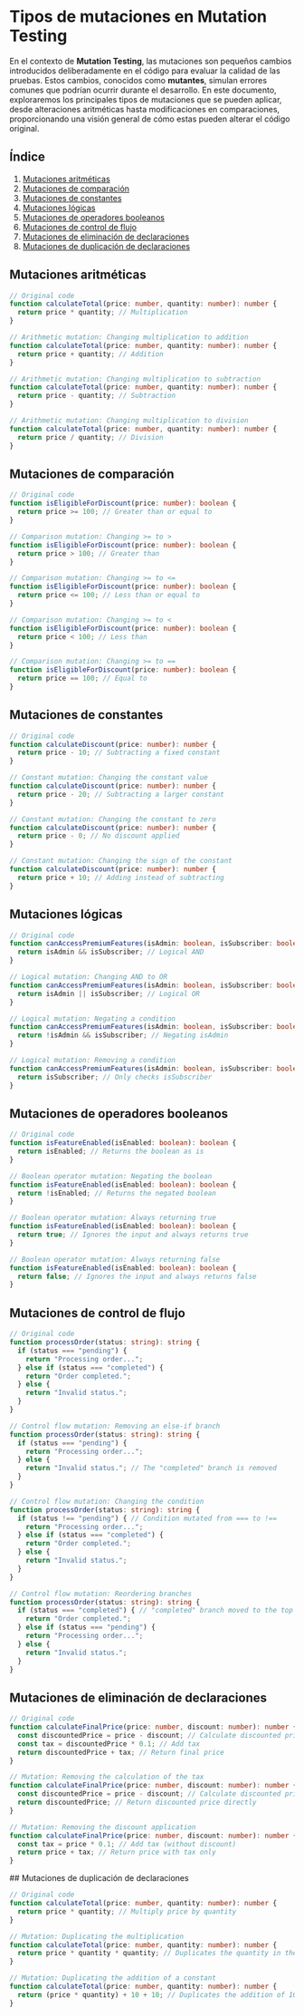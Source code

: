 # Tipos de mutaciones en Mutation Testing

En el contexto de **Mutation Testing**, las mutaciones son pequeños cambios introducidos deliberadamente en el código para evaluar la calidad de las pruebas. Estos cambios, conocidos como **mutantes**, simulan errores comunes que podrían ocurrir durante el desarrollo. En este documento, exploraremos los principales tipos de mutaciones que se pueden aplicar, desde alteraciones aritméticas hasta modificaciones en comparaciones, proporcionando una visión general de cómo estas pueden alterar el código original.

## Índice
1. [Mutaciones aritméticas](#mutaciones-aritméticas)
2. [Mutaciones de comparación](#mutaciones-de-comparación)
3. [Mutaciones de constantes](#mutaciones-de-constantes)
4. [Mutaciones lógicas](#mutaciones-lógicas)
5. [Mutaciones de operadores booleanos](#mutaciones-de-operadores-booleanos)
6. [Mutaciones de control de flujo](#mutaciones-de-control-de-flujo)
7. [Mutaciones de eliminación de declaraciones](#mutaciones-de-eliminación-de-declaraciones)
8. [Mutaciones de duplicación de declaraciones](#mutaciones-de-duplicación-de-declaraciones)

## Mutaciones aritméticas

```typescript
// Original code
function calculateTotal(price: number, quantity: number): number {
  return price * quantity; // Multiplication
}

// Arithmetic mutation: Changing multiplication to addition
function calculateTotal(price: number, quantity: number): number {
  return price + quantity; // Addition
}

// Arithmetic mutation: Changing multiplication to subtraction
function calculateTotal(price: number, quantity: number): number {
  return price - quantity; // Subtraction
}

// Arithmetic mutation: Changing multiplication to division
function calculateTotal(price: number, quantity: number): number {
  return price / quantity; // Division
}
```

## Mutaciones de comparación

```typescript
// Original code
function isEligibleForDiscount(price: number): boolean {
  return price >= 100; // Greater than or equal to
}

// Comparison mutation: Changing >= to >
function isEligibleForDiscount(price: number): boolean {
  return price > 100; // Greater than
}

// Comparison mutation: Changing >= to <=
function isEligibleForDiscount(price: number): boolean {
  return price <= 100; // Less than or equal to
}

// Comparison mutation: Changing >= to <
function isEligibleForDiscount(price: number): boolean {
  return price < 100; // Less than
}

// Comparison mutation: Changing >= to ==
function isEligibleForDiscount(price: number): boolean {
  return price == 100; // Equal to
}
```

## Mutaciones de constantes

```typescript
// Original code
function calculateDiscount(price: number): number {
  return price - 10; // Subtracting a fixed constant
}

// Constant mutation: Changing the constant value
function calculateDiscount(price: number): number {
  return price - 20; // Subtracting a larger constant
}

// Constant mutation: Changing the constant to zero
function calculateDiscount(price: number): number {
  return price - 0; // No discount applied
}

// Constant mutation: Changing the sign of the constant
function calculateDiscount(price: number): number {
  return price + 10; // Adding instead of subtracting
}
```

## Mutaciones lógicas

```typescript
// Original code
function canAccessPremiumFeatures(isAdmin: boolean, isSubscriber: boolean): boolean {
  return isAdmin && isSubscriber; // Logical AND
}

// Logical mutation: Changing AND to OR
function canAccessPremiumFeatures(isAdmin: boolean, isSubscriber: boolean): boolean {
  return isAdmin || isSubscriber; // Logical OR
}

// Logical mutation: Negating a condition
function canAccessPremiumFeatures(isAdmin: boolean, isSubscriber: boolean): boolean {
  return !isAdmin && isSubscriber; // Negating isAdmin
}

// Logical mutation: Removing a condition
function canAccessPremiumFeatures(isAdmin: boolean, isSubscriber: boolean): boolean {
  return isSubscriber; // Only checks isSubscriber
}
```

## Mutaciones de operadores booleanos

```typescript
// Original code
function isFeatureEnabled(isEnabled: boolean): boolean {
  return isEnabled; // Returns the boolean as is
}

// Boolean operator mutation: Negating the boolean
function isFeatureEnabled(isEnabled: boolean): boolean {
  return !isEnabled; // Returns the negated boolean
}

// Boolean operator mutation: Always returning true
function isFeatureEnabled(isEnabled: boolean): boolean {
  return true; // Ignores the input and always returns true
}

// Boolean operator mutation: Always returning false
function isFeatureEnabled(isEnabled: boolean): boolean {
  return false; // Ignores the input and always returns false
}
```

## Mutaciones de control de flujo

```typescript
// Original code
function processOrder(status: string): string {
  if (status === "pending") {
    return "Processing order...";
  } else if (status === "completed") {
    return "Order completed.";
  } else {
    return "Invalid status.";
  }
}

// Control flow mutation: Removing an else-if branch
function processOrder(status: string): string {
  if (status === "pending") {
    return "Processing order...";
  } else {
    return "Invalid status."; // The "completed" branch is removed
  }
}

// Control flow mutation: Changing the condition
function processOrder(status: string): string {
  if (status !== "pending") { // Condition mutated from === to !==
    return "Processing order...";
  } else if (status === "completed") {
    return "Order completed.";
  } else {
    return "Invalid status.";
  }
}

// Control flow mutation: Reordering branches
function processOrder(status: string): string {
  if (status === "completed") { // "completed" branch moved to the top
    return "Order completed.";
  } else if (status === "pending") {
    return "Processing order...";
  } else {
    return "Invalid status.";
  }
}
```

## Mutaciones de eliminación de declaraciones

```typescript
// Original code
function calculateFinalPrice(price: number, discount: number): number {
  const discountedPrice = price - discount; // Calculate discounted price
  const tax = discountedPrice * 0.1; // Add tax
  return discountedPrice + tax; // Return final price
}

// Mutation: Removing the calculation of the tax
function calculateFinalPrice(price: number, discount: number): number {
  const discountedPrice = price - discount; // Calculate discounted price
  return discountedPrice; // Return discounted price directly
}

// Mutation: Removing the discount application
function calculateFinalPrice(price: number, discount: number): number {
  const tax = price * 0.1; // Add tax (without discount)
  return price + tax; // Return price with tax only
}
```

## Mutaciones de duplicación de declaraciones

```typescript
// Original code
function calculateTotal(price: number, quantity: number): number {
  return price * quantity; // Multiply price by quantity
}

// Mutation: Duplicating the multiplication
function calculateTotal(price: number, quantity: number): number {
  return price * quantity * quantity; // Duplicates the quantity in the calculation
}

// Mutation: Duplicating the addition of a constant
function calculateTotal(price: number, quantity: number): number {
  return (price * quantity) + 10 + 10; // Duplicates the addition of 10
}
```
